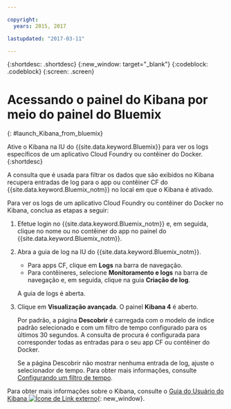 ```yaml
---

copyright:
  years: 2015, 2017

lastupdated: "2017-03-11"

---
```



{:shortdesc: .shortdesc}
{:new_window: target="_blank"}
{:codeblock: .codeblock}
{:screen: .screen}

# Acessando o painel do Kibana por meio do painel do Bluemix
{: #launch_Kibana_from_bluemix}

Ative o Kibana na IU do {{site.data.keyword.Bluemix}} para ver os logs específicos de um aplicativo Cloud Foundry ou contêiner do Docker.{:shortdesc}

A consulta que é usada para filtrar os dados que são exibidos no Kibana recupera entradas de log para o app ou contêiner CF do {{site.data.keyword.Bluemix_notm}} no local em que o Kibana é ativado.  

Para ver os logs de um aplicativo Cloud Foundry ou contêiner do Docker no Kibana, conclua as etapas a seguir:

1. Efetue login no {{site.data.keyword.Bluemix_notm}} e, em seguida, clique no nome ou no contêiner do app no painel do {{site.data.keyword.Bluemix_notm}}.  
    
2. Abra a guia de log na IU do {{site.data.keyword.Bluemix_notm}}.

    * Para apps CF, clique em **Logs** na barra de navegação. 
    * Para contêineres, selecione **Monitoramento e logs** na barra de navegação e, em seguida, clique na guia **Criação de log**. 
    
    A guia de logs é aberta. 
    
3. Clique em **Visualização avançada**. O painel **Kibana 4** é aberto.

    Por padrão, a página **Descobrir** é carregada com o modelo de índice padrão selecionado e com um filtro de tempo configurado para os últimos 30 segundos. A consulta de procura é configurada para corresponder todas as entradas para o seu app CF ou contêiner do Docker.

    Se a página Descobrir não mostrar nenhuma entrada de log, ajuste o selecionador de tempo. Para obter mais informações, consulte [Configurando um filtro de tempo](logging_kibana_set_time_filter.html#set_time_filter).

Para obter mais informações sobre o Kibana, consulte o [Guia do Usuário do Kibana ![Ícone de Link externo](../../../icons/launch-glyph.svg "External link icon")](https://www.elastic.co/guide/en/kibana/4.1/index.html){: new_window}.


